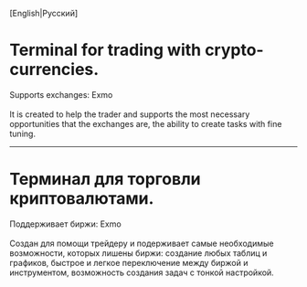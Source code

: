 [English|Русский]

<h1>Terminal for trading with crypto-currencies.</h1>
Supports exchanges: Exmo
<br>
<br>
It is created to help the trader and supports the most necessary opportunities that the exchanges are, the ability to create tasks with fine tuning.

________________

<h1>Терминал для торговли криптовалютами.</h1>
Поддерживает биржи: Exmo
<br>
<br>
Создан для помощи трейдеру и подерживает самые необходимые возможности, которых лишены биржи: создание любых таблиц и графиков, быстрое и легкое переключение между биржой и инструментом, возможность создания задач с тонкой настройкой.
